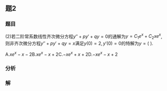## 题2
### 题目
(2)若二阶常系数线性齐次微分方程$y'' + py' + qy = 0$的通解为$y = C_1e^x + C_2xe^x$,则非齐次微分方程$y'' + py' + qy = x$满足$y(0) = 2,y'(0) = 0$的特解为$y = (\ )$.

A.$xe^x - x - 2$B.$xe^x - x + 2$C.$-xe^x + x + 2$D.$-xe^x - x + 2$
### 分析

### 解
